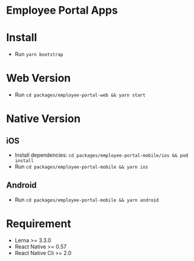 # Employee Portal Apps

# Install

- Run `yarn bootstrap`

# Web Version
- Run `cd packages/employee-portal-web && yarn start`

# Native Version

## iOS
- Install dependencies: `cd packages/employee-portal-mobile/ios && pod install`
- Run `cd packages/employee-portal-mobile && yarn ios`

## Android
- Run `cd packages/employee-portal-mobile && yarn android`

# Requirement

- Lerna >= 3.3.0
- React Native >= 0.57
- React Native Cli >= 2.0
